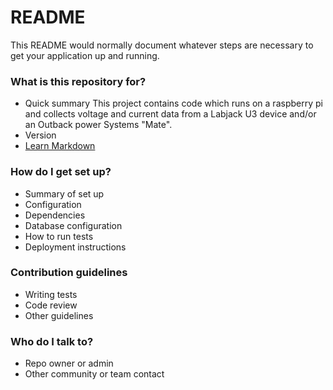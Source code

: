 # README #

This README would normally document whatever steps are necessary to get your application up and running.

### What is this repository for? ###

* Quick summary
  This project contains code which runs on a raspberry pi and collects voltage and current data from a Labjack U3 device and/or an Outback power Systems "Mate".
* Version
* [Learn Markdown](https://bitbucket.org/tutorials/markdowndemo)

### How do I get set up? ###

* Summary of set up
* Configuration
* Dependencies
* Database configuration
* How to run tests
* Deployment instructions

### Contribution guidelines ###

* Writing tests
* Code review
* Other guidelines

### Who do I talk to? ###

* Repo owner or admin
* Other community or team contact